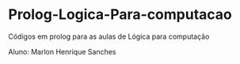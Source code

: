 # Prolog-Logica-Para-computacao
Códigos em prolog para as aulas de Lógica para computação

Aluno: Marlon Henrique Sanches